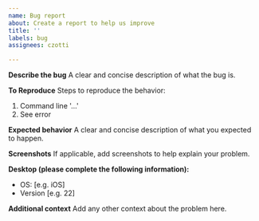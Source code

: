 ```yaml
---
name: Bug report
about: Create a report to help us improve
title: ''
labels: bug
assignees: czotti

---
```


**Describe the bug**
A clear and concise description of what the bug is.

**To Reproduce**
Steps to reproduce the behavior:
1. Command line '...'
2. See error

**Expected behavior**
A clear and concise description of what you expected to happen.

**Screenshots**
If applicable, add screenshots to help explain your problem.

**Desktop (please complete the following information):**
 - OS: [e.g. iOS]
 - Version [e.g. 22]

**Additional context**
Add any other context about the problem here.
